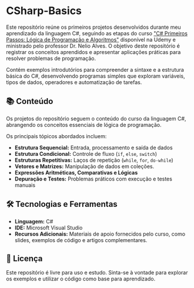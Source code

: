 # CSharp-Basics

Este repositório reúne os primeiros projetos desenvolvidos durante meu aprendizado da linguagem C#, seguindo as etapas do curso ["C# Primeiros Passos: Lógica de Programação e Algoritmos"](https://www.udemy.com/course/logica-de-programacao-csharp/?couponCode=MTST7102224A2) disponível na Udemy e ministrado pelo professor Dr. Nelio Alves. O objetivo deste repositório é registrar os conceitos aprendidos e apresentar aplicações práticas para resolver problemas de programação.

Contém exemplos introdutórios para compreender a sintaxe e a estrutura básica do C#, desenvolvendo programas simples que exploram variáveis, tipos de dados, operadores e automatização de tarefas.

## 📚 Conteúdo

Os projetos do repositório seguem o conteúdo do curso da linguagem C#, abrangendo os conceitos essenciais de lógica de programação.

Os principais tópicos abordados incluem:

- **Estrutura Sequencial:** Entrada, processamento e saída de dados
- **Estrutura Condicional:** Controle de fluxo (`if`, `else`, `switch`)
- **Estruturas Repetitivas:** Laços de repetição (`while`, `for`, `do-while`)
- **Vetores e Matrizes:** Manipulação de dados em coleções. 
- **Expressões Aritméticas, Comparativas e Lógicas**
- **Depuração e Testes:** Problemas práticos com execução e testes manuais

## 🛠️ Tecnologias e Ferramentas

- **Linguagem:** C#
- **IDE:** Microsoft Visual Studio
- **Recursos Adicionais:** Materiais de apoio fornecidos pelo curso, como slides, exemplos de código e artigos complementares.

## 📜 Licença

Este repositório é livre para uso e estudo. Sinta-se à vontade para explorar os exemplos e utilizar o código como base para aprendizado.
